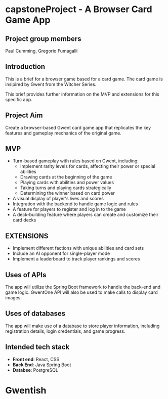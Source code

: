 # capstoneProject - A Browser Card Game App

## Project group members
Paul Cumming, Gregorio Fumagalli

## Introduction
This is a brief for a browser game based for a card game. The card game is insipired by Gwent from the Witcher Series.

This brief provides further information on the MVP and extensions for this specific app.

## Project Aim
Create a browser-based Gwent card game app that replicates the key features and gameplay mechanics of the original game.

## MVP
- Turn-based gameplay with rules based on Gwent, including:
  - Implement rarity levels for cards, affecting their power or special abilities
  - Drawing cards at the beginning of the game
  - Playing cards with abilities and power values
  - Taking turns and playing cards strategically
  - Determining the winner based on card power
- A visual display of player's lives and scores
- Integration with the backend to handle game logic and rules
- A feature for players to register and log in to the game
- A deck-building feature where players can create and customize their card decks

## EXTENSIONS
- Implement different factions with unique abilities and card sets
- Include an AI opponent for single-player mode
- Implement a leaderboard to track player rankings and scores

## Uses of APIs
The app will utilize the Spring Boot framework to handle the back-end and game logic. GwentOne API will also be used to make calls to display card images.

## Uses of databases
The app will make use of a database to store player information, including registration details, login credentials, and game progress.


## Intended tech stack

- **Front end**: React, CSS
- **Back End**: Java Spring Boot
- **Databse**: PostgreSQL
# Gwentish
